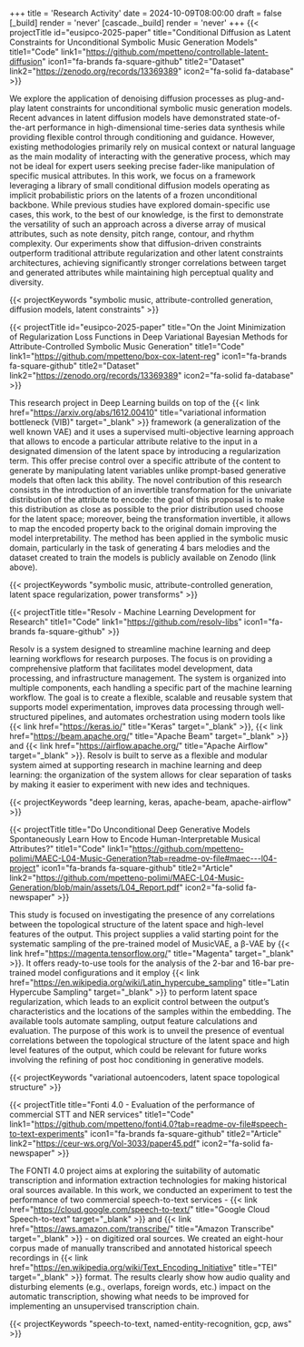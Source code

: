 +++
title = 'Research Activity'
date = 2024-10-09T08:00:00
draft = false
[_build]
render = 'never'
[cascade._build]
render = 'never'
+++
{{< projectTitle id="eusipco-2025-paper" title="Conditional Diffusion as Latent Constraints for Unconditional Symbolic Music Generation Models"
title1="Code" link1="https://github.com/mpetteno/controllable-latent-diffusion" icon1="fa-brands fa-square-github"
title2="Dataset" link2="https://zenodo.org/records/13369389" icon2="fa-solid fa-database" >}}

We explore the application of denoising diffusion processes as plug-and-play latent constraints for unconditional 
symbolic music generation models. Recent advances in latent diffusion models have demonstrated state-of-the-art 
performance in high-dimensional time-series data synthesis while providing flexible control through conditioning and 
guidance. However, existing methodologies primarily rely on musical context or natural language as the main modality of 
interacting with the generative process, which may not be ideal for expert users seeking precise fader-like manipulation 
of specific musical attributes. In this work, we focus on a framework leveraging a library of small conditional 
diffusion models operating as implicit probabilistic priors on the latents of a frozen unconditional backbone. While
previous studies have explored domain-specific use cases, this work, to the best of our knowledge, is the first to 
demonstrate the versatility of such an approach across a diverse array of musical attributes, such as note density, 
pitch range, contour, and rhythm complexity. Our experiments show that diffusion-driven constraints outperform 
traditional attribute regularization and other latent constraints architectures, achieving significantly stronger 
correlations between target and generated attributes while maintaining high perceptual quality and diversity.

{{< projectKeywords "symbolic music, attribute-controlled generation, diffusion models, latent constraints" >}}

<div class="m:mb-l clear-both"></div>

{{< projectTitle id="eusipco-2025-paper" title="On the Joint Minimization of Regularization Loss Functions in Deep Variational Bayesian Methods for Attribute-Controlled Symbolic Music Generation"
title1="Code" link1="https://github.com/mpetteno/box-cox-latent-reg" icon1="fa-brands fa-square-github" 
title2="Dataset" link2="https://zenodo.org/records/13369389" icon2="fa-solid fa-database" >}}

This research project in Deep Learning builds on top of the 
{{< link href="https://arxiv.org/abs/1612.00410" title="variational information bottleneck (VIB)" target="_blank" >}}
framework (a generalization of the well known VAE) and it uses a supervised multi-objective learning approach that 
allows to encode a particular attribute relative to the input in a designated dimension of the latent space by 
introducing a regularization term. This offer precise control over a specific attribute of the content to generate by 
manipulating latent variables unlike prompt-based generative models that often lack this ability. The novel 
contribution of this research consists in the introduction of an invertible transformation for the univariate 
distribution of the attribute to encode: the goal of this proposal is to make this distribution as close as possible to
the prior distribution used choose for the latent space; moreover, being the transformation invertible, it allows to 
map the encoded property back to the original domain improving the model interpretability. The method has been applied 
in the symbolic music domain, particularly in the task of generating 4 bars melodies and the dataset created to train
the models is publicly available on Zenodo (link above).

{{< projectKeywords "symbolic music, attribute-controlled generation, latent space regularization, power transforms" >}}

<div class="m:mb-l clear-both"></div>

{{< projectTitle title="Resolv - Machine Learning Development for Research"
title1="Code" link1="https://github.com/resolv-libs" icon1="fa-brands fa-square-github" >}}

Resolv is a system designed to streamline machine learning and deep learning workflows for research purposes. The focus
is on providing a comprehensive platform that facilitates model development, data processing, and infrastructure 
management. The system is organized into multiple components, each handling a specific part of the machine learning 
workflow. The goal is to create a flexible, scalable and reusable system that supports model experimentation, improves 
data processing through well-structured pipelines, and automates orchestration using modern tools like
{{< link href="https://keras.io/" title="Keras" target="_blank" >}},
{{< link href="https://beam.apache.org/" title="Apache Beam" target="_blank" >}} and
{{< link href="https://airflow.apache.org/" title="Apache Airflow" target="_blank" >}}. 
Resolv is built to serve as a flexible and modular system aimed at supporting research in machine 
learning and deep learning: the organization of the system allows for clear separation of tasks by making it easier to 
experiment with new ides and techniques.

{{< projectKeywords "deep learning, keras, apache-beam, apache-airflow" >}}

<div class="m:mb-l clear-both"></div>

{{< projectTitle title="Do Unconditional Deep Generative Models Spontaneously Learn How to Encode Human-Interpretable Musical Attributes?"
title1="Code" link1="https://github.com/mpetteno-polimi/MAEC-L04-Music-Generation?tab=readme-ov-file#maec---l04-project" icon1="fa-brands fa-square-github"
title2="Article" link2="https://github.com/mpetteno-polimi/MAEC-L04-Music-Generation/blob/main/assets/L04_Report.pdf" icon2="fa-solid fa-newspaper" >}}

This study is focused on investigating the presence of any correlations between the topological structure of the latent 
space and high-level features of the output. This project supplies a valid starting point for the systematic sampling of 
the pre-trained model of MusicVAE, a β-VAE by
{{< link href="https://magenta.tensorflow.org/" title="Magenta" target="_blank" >}}.
It offers ready-to-use tools for the analysis of the 2-bar and 16-bar pre-trained model configurations and it employ
{{< link href="https://en.wikipedia.org/wiki/Latin_hypercube_sampling" title="Latin Hypercube Sampling" target="_blank" >}}
to perform latent space regularization, which leads to an explicit control between the output’s characteristics and the 
locations of the samples within the embedding. The available tools automate sampling, output feature calculations and 
evaluation. The purpose of this work is to unveil the presence of eventual correlations between the topological 
structure of the latent space and high level features of the output, which could be relevant for future works involving 
the refining of post hoc conditioning in generative models.

{{< projectKeywords "variational autoencoders, latent space topological structure" >}}

<div class="m:mb-l clear-both"></div>

{{< projectTitle title="Fonti 4.0 - Evaluation of the performance of commercial STT and NER services"
title1="Code" link1="https://github.com/mpetteno/fonti4.0?tab=readme-ov-file#speech-to-text-experiments" icon1="fa-brands fa-square-github" 
title2="Article" link2="https://ceur-ws.org/Vol-3033/paper45.pdf" icon2="fa-solid fa-newspaper" >}}

The FONTI 4.0 project aims at exploring the suitability of automatic transcription and information extraction 
technologies for making historical oral sources available. In this work, we conducted an experiment to test the 
performance of two commercial speech-to-text services -
{{< link href="https://cloud.google.com/speech-to-text/" title="Google Cloud Speech-to-text" target="_blank" >}}
and 
{{< link href="https://aws.amazon.com/transcribe/" title="Amazon Transcribe" target="_blank" >}} - 
on digitized oral sources. We created an eight-hour corpus made of manually transcribed and annotated historical 
speech recordings in
{{< link href="https://en.wikipedia.org/wiki/Text_Encoding_Initiative" title="TEI" target="_blank" >}}
format. The results clearly show how audio quality and disturbing elements (e.g., overlaps, foreign words, etc.) impact 
on the automatic transcription, showing what needs to be improved for implementing an unsupervised transcription chain.

{{< projectKeywords "speech-to-text, named-entity-recognition, gcp, aws" >}}